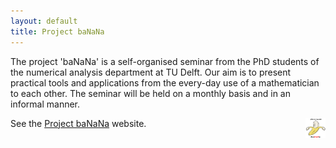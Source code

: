 ```yaml
---
layout: default
title: Project baNaNa
---
```


The project 'baNaNa' is a self-organised seminar from the PhD students of the numerical analysis department at TU Delft. Our aim is to present practical tools and applications from the every-day use of a mathematician to each other. The seminar will be held on a monthly basis and in an informal manner.

See the [Project baNaNa] website. <img style="float: right" src="images/banana_logo.png" width=32 height=32 >


[Project baNaNa]: http://projectbanana.github.io
